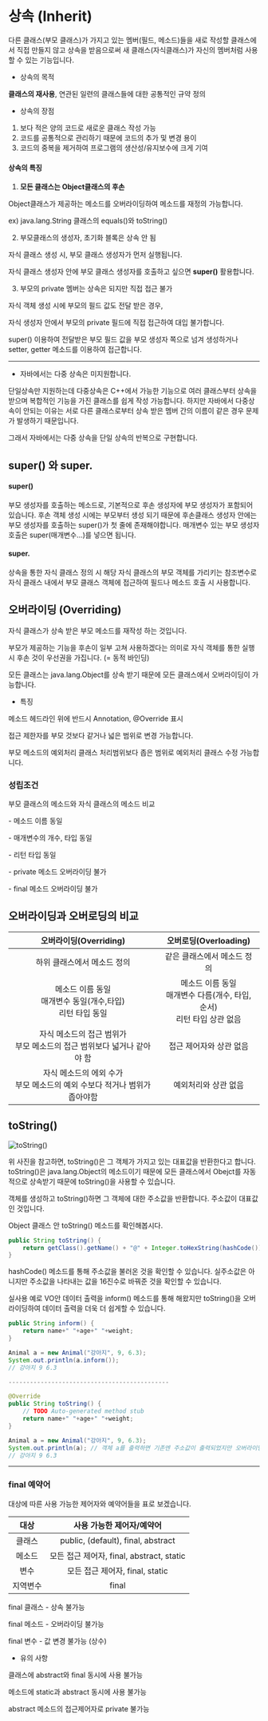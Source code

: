 # 상속 (Inherit)

다른 클래스(부모 클래스)가 가지고 있는 멤버(필드, 메소드)들을 새로 작성할 클래스에서 직접 만들지 않고
상속을 받음으로써 새 클래스(자식클래스)가 자신의 멤버처럼 사용할 수 있는 기능입니다.

* 상속의 목적

**클래스의 재사용**, 연관된 일련의 클래스들에 대한 공통적인 규약 정의

* 상속의 장점

1. 보다 적은 양의 코드로 새로운 클래스 작성 가능
2. 코드를 공통적으로 관리하기 때문에 코드의 추가 및 변경 용이
3. 코드의 중복을 제거하여 프로그램의 생산성/유지보수에 크게 기여

#### 상속의 특징

1. **모든 클래스는 Object클래스의 후손**

Object클래스가 제공하는 메소드를 오버라이딩하여 메소드를 재정의 가능합니다.

ex) java.lang.String 클래스의 equals()와 toString()

2. 부모클래스의 생성자, 초기화 블록은 상속 안 됨

자식 클래스 생성 시, 부모 클래스 생성자가 먼저 실행됩니다.

자식 클래스 생성자 안에 부모 클래스 생성자를 호출하고 싶으면 **super()** 활용합니다.

3. 부모의 private 멤버는 상속은 되지만 직접 접근 불가

자식 객체 생성 시에 부모의 필드 값도 전달 받은 경우,

자식 생성자 안에서 부모의 private 필드에 직접 접근하여 대입 불가합니다.

super() 이용하여 전달받은 부모 필드 값을 부모 생성자 쪽으로 넘겨 생성하거나
setter, getter 메소드를 이용하여 접근합니다.

--------------------------------------------------------------------------

* 자바에서는 다중 상속은 미지원합니다. 

단일상속만 지원하는데 다중상속은 C++에서 가능한 기능으로 여러 클래스부터 상속을 받으며 복합적인 기능을 가진 클래스를 쉽게 작성 가능합니다.
하지만 자바에서 다중상속이 안되는 이유는 서로 다른 클래스로부터 상속 받은 멤버 간의 이름이 같은 경우 문제가 발생하기 때문입니다.

그래서 자바에서는 다중 상속을 단일 상속의 반복으로 구현합니다.

## super() 와 super.

#### super()

부모 생성자를 호출하는 메소드로, 기본적으로 후손 생성자에 부모 생성자가 포함되어 있습니다.
후손 객체 생성 시에는 부모부터 생성 되기 때문에 후손클래스 생성자 안에는 부모 생성자를 호출하는 super()가 첫 줄에 존재해야합니다.
매개변수 있는 부모 생성자 호출은 super(매개변수...)를 넣으면 됩니다.

#### super.

상속을 통한 자식 클래스 정의 시 해당 자식 클래스의 부모 객체를 가리키는 참조변수로 자식 클래스 내에서 부모 클래스 객체에
접근하여 필드나 메소드 호출 시 사용합니다.


## 오버라이딩 (Overriding)

자식 클래스가 상속 받은 부모 메소드를 재작성 하는 것입니다.

부모가 제공하는 기능을 후손이 일부 고쳐 사용하겠다는 의미로
자식 객체를 통한 실행 시 후손 것이 우선권을 가집니다. (= 동적 바인딩)

모든 클래스는 java.lang.Object를 상속 받기 때문에 모든 클래스에서 오버라이딩이 가능합니다.

* 특징

메소드 헤드라인 위에 반드시 Annotation, @Override 표시

접근 제한자를 부모 것보다 같거나 넓은 범위로 변경 가능합니다.

부모 메소드의 예외처리 클래스 처리범위보다 좁은 범위로 예외처리 클래스 수정 가능합니다.

### 성립조건

부모 클래스의 메소드와 자식 클래스의 메소드 비교

\- 메소드 이름 동일

\- 매개변수의 개수, 타입 동일

\- 리턴 타입 동일

\- private 메소드 오버라이딩 불가

\- final 메소드 오버라이딩 불가

## 오버라이딩과 오버로딩의 비교

|오버라이딩(Overriding)|오버로딩(Overloading)|
|:---:|:---:|
|하위 클래스에서 메소드 정의|같은 클래스에서 메소드 정의|
|메소드 이름 동일<br>매개변수 동일(개수,타입)<br>리턴 타입 동일|메소드 이름 동일<br>매개변수 다름(개수, 타입, 순서)<br>리턴 타입 상관 없음|
|자식 메소드의 접근 범위가<br>부모 메소드의 접근 범위보다 넓거나 같아야 함|접근 제어자와 상관 없음|
|자식 메소드의 에외 수가<br>부모 메소드의 예외 수보다 적거나 범위가 좁아야함|예외처리와 상관 없음|

## toString()

![toString()](https://github.com/kleg26315/TIL/blob/master/resources/toString.PNG)

위 사진을 참고하면, toString()은 그 객체가 가지고 있는 대표값을 반환한다고 합니다.
toString()은 java.lang.Object의 메소드이기 때문에 모든 클래스에서 Obejct를 자동적으로 상속받기 때문에 toString()을
사용할 수 있습니다. 

객체를 생성하고 toString()하면 그 객체에 대한 주소값을 반환합니다.
주소값이 대표값인 것입니다.

Object 클래스 안 toString() 메소드를 확인해봅시다.

```java
public String toString() {
    return getClass().getName() + "@" + Integer.toHexString(hashCode());
}
```

hashCode() 메소드를 통해 주소값을 불러온 것을 확인할 수 있습니다.
실주소값은 아니지만 주소값을 나타내는 값을 16진수로 바꿔준 것을 확인할 수 있습니다.

실사용 예로 VO안 데이터 출력을 inform() 메소드를 통해 해왔지만
toString()을 오버라이딩하여 데이터 출력을 더욱 더 쉽게할 수 있습니다.

```java
public String inform() {
    return name+" "+age+" "+weight;
}

Animal a = new Animal("강아지", 9, 6.3);
System.out.println(a.inform());
// 강아지 9 6.3

---------------------------------------------

@Override
public String toString() {
    // TODO Auto-generated method stub
    return name+" "+age+" "+weight;
}

Animal a = new Animal("강아지", 9, 6.3);
System.out.println(a); // 객체 a를 출력하면 기존엔 주소값이 출력되었지만 오버라이딩 된 toString()으로 간단히 데이터 출력을 할 수 있음
// 강아지 9 6.3
```

------------------------------------------------------------------------
### final 예약어

대상에 따른 사용 가능한 제어자와 예약어들을 표로 보겠습니다.

|대상|사용 가능한 제어자/예약어|
|:---:|:---:|
|클래스|public, (default), final, abstract|
|메소드|모든 접근 제어자, final, abstract, static|
|변수|모든 접근 제어자, final, static|
|지역변수|final|

final 클래스 - 상속 불가능

final 메소드 - 오버라이딩 불가능

final 변수 - 값 변경 불가능 (상수)

* 유의 사항

클래스에 abstract와 final 동시에 사용 불가능

메소드에 static과 abstract 동시에 사용 불가능

abstract 메소드의 접근제어자로 private 불가능


